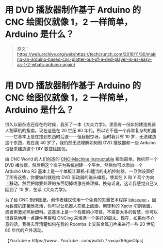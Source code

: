 # 用 DVD 播放器制作基于 Arduino 的 CNC 绘图仪就像 1，2 一样简单，Arduino 是什么？

> 原文：<https://web.archive.org/web/https://techcrunch.com/2016/11/30/making-an-arduino-based-cnc-plotter-out-of-a-dvd-player-is-as-easy-as-1-2-whats-arduino-again/>

# 用 DVD 播放器制作基于 Arduino 的 CNC 绘图仪就像 1，2 一样简单，Arduino 是什么？

很久以前杂志还存在的时候，我买了一本《大众力学》。里面有一份如何建造机器人割草机的指南。现在这是在 20 世纪 80 年代，所以它不是一个非常复杂的机器——它基本上是在撞到东西时后退——但我很惊讶。当时我只有 10 岁，无法建造这个东西，现在我 40 岁了，我仍然无法理解如何用 DVD 播放器和一些 Arduino 设备来建造这个 DIY 数控绘图仪。

由 CNC World 的人们创造的 [CNC-Machine Instructable](https://web.archive.org/web/20230323173335/http://www.instructables.com/id/How-to-Make-Arduino-Based-Mini-CNC-Plotter-Using-D/?utm_source=newsletter&utm_medium=email) 相当简单。你拆开一个 DVD 播放器，然后用这个盒子为系统创建一个平台。然后你可以添加一个 Arduino Uno R3 基本上是一个单板计算机-和适当的电机控制器。一旦你设置好了所有这些，你要做的就是给 DVD 驱动器的磁头编程，使其在 X 和 Y 两个方向上移动，然后把你要处理的东西切掉或激光处理掉。换句话说，这让我感觉自己又回到了 10 岁，在读《大众力学》。

为了给 CNC 制作图纸，创作者建议使用一个免费的矢量艺术程序 [Inkscape](https://web.archive.org/web/20230323173335/https://inkscape.org/en/download/windows/) 。因为数控机床相当灵活，你可以让机器人在纸上画画，用锋利的 Xacto 切割表面，或者用激光照射塑料。这基本上是一个有趣的小项目，不需要太多的智慧，你可以很容易地用一点硬件黑客和 CNCing 来填满一个美好的周末。现在，如果你不介意的话，我得去弄清楚如何在我的 Roomba 上安装金属刀片来进行一些 20 世纪 80 年代的户外活动。

【YouTube = https://www . YouTube . com/watch？v=opZ9RgmOIpc]